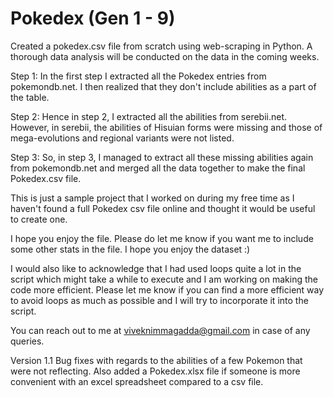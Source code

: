 # Pokedex (Gen 1 - 9)
Created a pokedex.csv file from scratch using web-scraping in Python. A thorough data analysis will be conducted on the data in the coming weeks.

Step 1: In the first step I extracted all the Pokedex entries from pokemondb.net. I then realized that they don't include abilities as a part of the table.

Step 2: Hence in step 2, I extracted all the abilities from serebii.net. However, in serebii, the abilities of Hisuian forms were missing and those of mega-evolutions and regional variants were not listed.

Step 3: So, in step 3, I managed to extract all these missing abilities again from pokemondb.net and merged all the data together to make the final Pokedex.csv file.

This is just a sample project that I worked on during my free time as I haven't found a full Pokedex csv file online and thought it would be useful to create one.

I hope you enjoy the file. Please do let me know if you want me to include some other stats in the file. I hope you enjoy the dataset :)

I would also like to acknowledge that I had used loops quite a lot in the script which might take a while to execute and I am working on making the code more efficient. Please let me know if you can find a more efficient way to avoid loops as much as possible and I will try to incorporate it into the script.

You can reach out to me at viveknimmagadda@gmail.com in case of any queries.

Version 1.1
Bug fixes with regards to the abilities of a few Pokemon that were not reflecting. Also added a Pokedex.xlsx file if someone is more convenient with an excel spreadsheet compared to a csv file.
